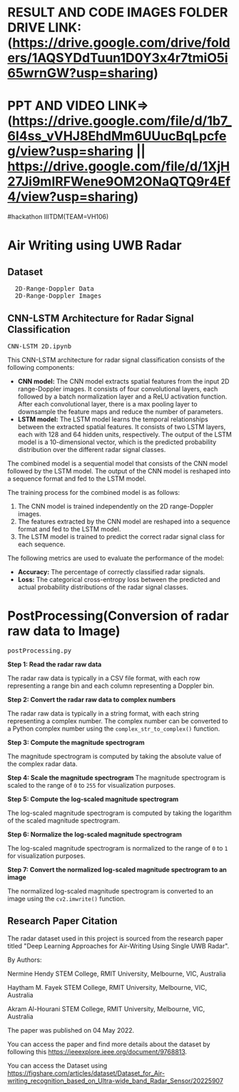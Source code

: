 # RESULT AND CODE IMAGES FOLDER DRIVE LINK: (https://drive.google.com/drive/folders/1AQSYDdTuun1D0Y3x4r7tmiO5i65wrnGW?usp=sharing)
# PPT AND VIDEO LINK=>(https://drive.google.com/file/d/1b7_6I4ss_vVHJ8EhdMm6UUucBqLpcfeg/view?usp=sharing || https://drive.google.com/file/d/1XjH27Ji9mIRFWene9OM2ONaQTQ9r4Ef4/view?usp=sharing)
#hackathon IIITDM(TEAM=VH106)
# Air Writing using UWB Radar

## Dataset
<pre>
  2D-Range-Doppler Data
  2D-Range-Doppler Images
</pre>

## CNN-LSTM Architecture for Radar Signal Classification
<pre>CNN-LSTM_2D.ipynb</pre>
This CNN-LSTM architecture for radar signal classification consists of the following components:

* **CNN model:** The CNN model extracts spatial features from the input 2D range-Doppler images. It consists of four convolutional layers, each followed by a batch normalization layer and a ReLU activation function. After each convolutional layer, there is a max pooling layer to downsample the feature maps and reduce the number of parameters.
* **LSTM model:** The LSTM model learns the temporal relationships between the extracted spatial features. It consists of two LSTM layers, each with 128 and 64 hidden units, respectively. The output of the LSTM model is a 10-dimensional vector, which is the predicted probability distribution over the different radar signal classes.

The combined model is a sequential model that consists of the CNN model followed by the LSTM model. The output of the CNN model is reshaped into a sequence format and fed to the LSTM model.

The training process for the combined model is as follows:

1. The CNN model is trained independently on the 2D range-Doppler images.
2. The features extracted by the CNN model are reshaped into a sequence format and fed to the LSTM model.
3. The LSTM model is trained to predict the correct radar signal class for each sequence.

The following metrics are used to evaluate the performance of the model:

* **Accuracy:** The percentage of correctly classified radar signals.
* **Loss:** The categorical cross-entropy loss between the predicted and actual probability distributions of the radar signal classes.


# PostProcessing(Conversion of radar raw data to Image)
<pre>postProcessing.py</pre>

**Step 1: Read the radar raw data**

The radar raw data is typically in a CSV file format, with each row representing a range bin and each column representing a Doppler bin.

**Step 2: Convert the radar raw data to complex numbers**

The radar raw data is typically in a string format, with each string representing a complex number. The complex number can be converted to a Python complex number using the `complex_str_to_complex()` function.

**Step 3: Compute the magnitude spectrogram**

The magnitude spectrogram is computed by taking the absolute value of the complex radar data.

**Step 4: Scale the magnitude spectrogram**
The magnitude spectrogram is scaled to the range of `0` to `255` for visualization purposes.

**Step 5: Compute the log-scaled magnitude spectrogram**

The log-scaled magnitude spectrogram is computed by taking the logarithm of the scaled magnitude spectrogram.

**Step 6: Normalize the log-scaled magnitude spectrogram**

The log-scaled magnitude spectrogram is normalized to the range of `0` to `1` for visualization purposes.

**Step 7: Convert the normalized log-scaled magnitude spectrogram to an image**

The normalized log-scaled magnitude spectrogram is converted to an image using the `cv2.imwrite()` function.

## Research Paper Citation

The radar dataset used in this project is sourced from the research paper titled "Deep Learning Approaches for Air-Writing Using Single UWB Radar".

By Authors:

Nermine Hendy
STEM College, RMIT University, Melbourne, VIC, Australia

Haytham M. Fayek
STEM College, RMIT University, Melbourne, VIC, Australia

Akram Al-Hourani
STEM College, RMIT University, Melbourne, VIC, Australia

The paper was published on 04 May 2022.

You can access the paper and find more details about the dataset by following this https://ieeexplore.ieee.org/document/9768813.

You can access the Dataset using https://figshare.com/articles/dataset/Dataset_for_Air-writing_recognition_based_on_Ultra-wide_band_Radar_Sensor/20225907



